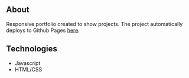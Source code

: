 ## About

Responsive portfolio created to show projects. The project automatically deploys to Github Pages [here](https://atozc.github.io/PortfolioWebsite/).

## Technologies

- Javascript
- HTML/CSS
